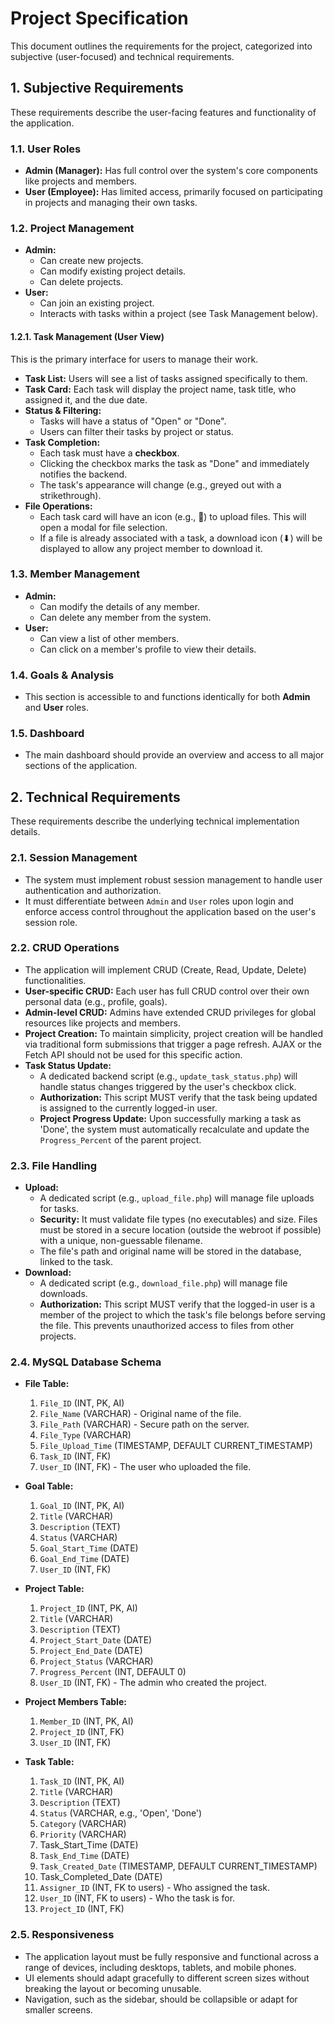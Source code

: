 # Project Specification

This document outlines the requirements for the project, categorized into subjective (user-focused) and technical requirements.

## 1. Subjective Requirements

These requirements describe the user-facing features and functionality of the application.

### 1.1. User Roles

- **Admin (Manager):** Has full control over the system's core components like projects and members.
- **User (Employee):** Has limited access, primarily focused on participating in projects and managing their own tasks.

### 1.2. Project Management

- **Admin:**
    - Can create new projects.
    - Can modify existing project details.
    - Can delete projects.
- **User:**
    - Can join an existing project.
    - Interacts with tasks within a project (see Task Management below).

#### 1.2.1. Task Management (User View)

This is the primary interface for users to manage their work.

- **Task List:** Users will see a list of tasks assigned specifically to them.
- **Task Card:** Each task will display the project name, task title, who assigned it, and the due date.
- **Status & Filtering:**
    - Tasks will have a status of "Open" or "Done".
    - Users can filter their tasks by project or status.
- **Task Completion:**
    - Each task must have a **checkbox**.
    - Clicking the checkbox marks the task as "Done" and immediately notifies the backend.
    - The task's appearance will change (e.g., greyed out with a strikethrough).
- **File Operations:**
    - Each task card will have an icon (e.g., 📎) to upload files. This will open a modal for file selection.
    - If a file is already associated with a task, a download icon (⬇) will be displayed to allow any project member to download it.

### 1.3. Member Management

- **Admin:**
    - Can modify the details of any member.
    - Can delete any member from the system.
- **User:**
    - Can view a list of other members.
    - Can click on a member's profile to view their details.

### 1.4. Goals & Analysis

- This section is accessible to and functions identically for both **Admin** and **User** roles.

### 1.5. Dashboard

- The main dashboard should provide an overview and access to all major sections of the application.

## 2. Technical Requirements

These requirements describe the underlying technical implementation details.

### 2.1. Session Management

- The system must implement robust session management to handle user authentication and authorization.
- It must differentiate between `Admin` and `User` roles upon login and enforce access control throughout the application based on the user's session role.

### 2.2. CRUD Operations

- The application will implement CRUD (Create, Read, Update, Delete) functionalities.
- **User-specific CRUD:** Each user has full CRUD control over their own personal data (e.g., profile, goals).
- **Admin-level CRUD:** Admins have extended CRUD privileges for global resources like projects and members.
- **Project Creation:** To maintain simplicity, project creation will be handled via traditional form submissions that trigger a page refresh. AJAX or the Fetch API should not be used for this specific action.
- **Task Status Update:**
    - A dedicated backend script (e.g., `update_task_status.php`) will handle status changes triggered by the user's checkbox click.
    - **Authorization:** This script MUST verify that the task being updated is assigned to the currently logged-in user.
    - **Project Progress Update:** Upon successfully marking a task as 'Done', the system must automatically recalculate and update the `Progress_Percent` of the parent project.

### 2.3. File Handling

- **Upload:**
    - A dedicated script (e.g., `upload_file.php`) will manage file uploads for tasks.
    - **Security:** It must validate file types (no executables) and size. Files must be stored in a secure location (outside the webroot if possible) with a unique, non-guessable filename.
    - The file's path and original name will be stored in the database, linked to the task.
- **Download:**
    - A dedicated script (e.g., `download_file.php`) will manage file downloads.
    - **Authorization:** This script MUST verify that the logged-in user is a member of the project to which the task's file belongs before serving the file. This prevents unauthorized access to files from other projects.

### 2.4. MySQL Database Schema

- **File Table:**
    1.  `File_ID` (INT, PK, AI)
    2.  `File_Name` (VARCHAR) - Original name of the file.
    3.  `File_Path` (VARCHAR) - Secure path on the server.
    4.  `File_Type` (VARCHAR)
    5.  `File_Upload_Time` (TIMESTAMP, DEFAULT CURRENT_TIMESTAMP)
    6.  `Task_ID` (INT, FK)
    7.  `User_ID` (INT, FK) - The user who uploaded the file.

- **Goal Table:**
    1.  `Goal_ID` (INT, PK, AI)
    2.  `Title` (VARCHAR)
    3.  `Description` (TEXT)
    4.  `Status` (VARCHAR)
    5.  `Goal_Start_Time` (DATE)
    6.  `Goal_End_Time` (DATE)
    7.  `User_ID` (INT, FK)

- **Project Table:**
    1.  `Project_ID` (INT, PK, AI)
    2.  `Title` (VARCHAR)
    3.  `Description` (TEXT)
    4.  `Project_Start_Date` (DATE)
    5.  `Project_End_Date` (DATE)
    6.  `Project_Status` (VARCHAR)
    7.  `Progress_Percent` (INT, DEFAULT 0)
    8.  `User_ID` (INT, FK) - The admin who created the project.

- **Project Members Table:**
    1.  `Member_ID` (INT, PK, AI)
    2.  `Project_ID` (INT, FK)
    3.  `User_ID` (INT, FK)

- **Task Table:**
    1.  `Task_ID` (INT, PK, AI)
    2.  `Title` (VARCHAR)
    3.  `Description` (TEXT)
    4.  `Status` (VARCHAR, e.g., 'Open', 'Done')
    5.  `Category` (VARCHAR)
    6.  `Priority` (VARCHAR)
    7. Task_Start_Time (DATE)
    8.  `Task_End_Time` (DATE)
    9.  `Task_Created_Date` (TIMESTAMP, DEFAULT CURRENT_TIMESTAMP)
    10. Task_Completed_Date (DATE)
    11.  `Assigner_ID` (INT, FK to users) - Who assigned the task.
    12. `User_ID` (INT, FK to users) - Who the task is for.
    13. `Project_ID` (INT, FK)

### 2.5. Responsiveness

- The application layout must be fully responsive and functional across a range of devices, including desktops, tablets, and mobile phones.
- UI elements should adapt gracefully to different screen sizes without breaking the layout or becoming unusable.
- Navigation, such as the sidebar, should be collapsible or adapt for smaller screens.